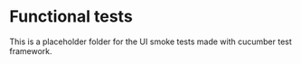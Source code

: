 # Functional tests

This is a placeholder folder for the UI smoke tests made with cucumber test framework.